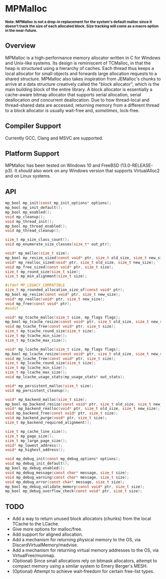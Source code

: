 # MPMalloc
<sub>**Note: MPMalloc is not a drop-in replacement for the system's default malloc since it doesn’t track the size of each allocated block. Size tracking will come as a macro option in the near-future.**</sub>  

## Overview

MPMalloc is a high-performance memory allocator written in C for Windows and Unix-like systems. Its design is reminiscent of TCMalloc, in that the heap is structured using a hierarchy of caches. Each thread thus keeps a local allocator for small objects and forwards large allocation requests to a shared structure. MPMalloc also takes inspiration from JEMalloc's chunks to arrive at a data structure creatively called the "block allocator", which is the main building block of the entire library. A block allocator is essentially a cache-aware bitmap allocator that supports serial allocation, serial deallocation _and_ concurrent deallocation. Due to how thread-local and thread-shared data are accessed, returning memory from a different thread to a block allocator is usually wait-free and, _sometimes_, lock-free.

## Compiler Support

Currently GCC, Clang and MSVC are supported.  

## Platform Support

MPMalloc has been tested on Windows 10 and FreeBSD (13.0-RELEASE-p3). It *should* also work on any Windows version that supports VirtualAlloc2 and on Linux systems.

## API

```c
mp_bool mp_init(const mp_init_options* options);
mp_bool mp_init_default();
mp_bool mp_enabled();
void mp_cleanup();
void mp_thread_init();
mp_bool mp_thread_enabled();
void mp_thread_cleanup();

size_t mp_size_class_count();
void mp_enumerate_size_classes(size_t* out_ptr);

void* mp_malloc(size_t size);
mp_bool mp_resize_sized(const void* ptr, size_t old_size, size_t new_size);
void* mp_realloc_sized(void* ptr, size_t old_size, size_t new_size);
void mp_free_sized(const void* ptr, size_t size);
size_t mp_round_size(size_t size);
size_t mp_min_alignment(size_t size);

#ifdef MP_LEGACY_COMPATIBLE
size_t mp_rounded_allocation_size_of(const void* ptr);
mp_bool mp_resize(const void* ptr, size_t new_size);
void* mp_realloc(void* ptr, size_t new_size);
void mp_free(const void* ptr);
#endif

void* mp_tcache_malloc(size_t size, mp_flags flags);
mp_bool mp_tcache_resize(const void* ptr, size_t old_size, size_t new_size, mp_flags flags);
void mp_tcache_free(const void* ptr, size_t size);
size_t mp_tcache_round_size(size_t size);
size_t mp_tcache_min_size();
size_t mp_tcache_max_size();

void* mp_lcache_malloc(size_t size, mp_flags flags);
mp_bool mp_lcache_resize(const void* ptr, size_t old_size, size_t new_size, mp_flags flags);
void mp_lcache_free(const void* ptr, size_t size);
size_t mp_lcache_round_size(size_t size);
size_t mp_lcache_min_size();
size_t mp_lcache_max_size();
void mp_lcache_usage_stats(mp_usage_stats* out_stats);

void* mp_persistent_malloc(size_t size);
void mp_persistent_cleanup();

void* mp_backend_malloc(size_t size);
mp_bool mp_backend_resize(const void* ptr, size_t old_size, size_t new_size);
void* mp_backend_realloc(void* ptr, size_t old_size, size_t new_size);
void mp_backend_free(const void* ptr, size_t size);
void mp_backend_purge(void* ptr, size_t size);
size_t mp_backend_required_alignment();

size_t mp_cache_line_size();
size_t mp_page_size();
size_t mp_large_page_size();
void* mp_lowest_address();
void* mp_highest_address();

void mp_debug_init(const mp_debug_options* options);
void mp_debug_init_default();
mp_bool mp_debug_enabled();
void mp_debug_message(const char* message, size_t size);
void mp_debug_warning(const char* message, size_t size);
void mp_debug_error(const char* message, size_t size);
mp_bool mp_debug_validate_memory(const void* ptr, size_t size);
mp_bool mp_debug_overflow_check(const void* ptr, size_t size);
```

## TODO
- Add a way to return unused block allocators (chunks) from the local TCache to the LCache.
- Give more options for malloc/free.
- Add support for aligned allocation.
- Add a mechanism for returning physical memory to the OS, via DiscardVirtualMemory/madvise.
- Add a mechanism for returning virtual memory addresses to the OS, via VirtualFree/munmap.  
- (Optional) Since small allocations rely on bitmask allocators, attempt to compact memory using a similar system to Emery Berger's MESH.
- (Optional) Attempt to achieve wait-freedom for certain free-list types.
